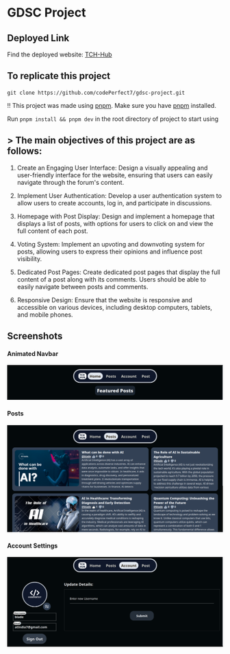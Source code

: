 
# GDSC Project
## Deployed Link
Find the deployed website: [TCH-Hub](https://tchub.vercel.app/)
## To replicate this project
```
git clone https://github.com/codePerfect7/gdsc-project.git
```
‼️ This project was made using [pnpm](https://pnpm.io/). Make sure you have [pnpm](https://pnpm.io/) installed.

Run ```pnpm install && pnpm dev``` in the root directory of project to start using

## > The main objectives of this project are as follows:

1. Create an Engaging User Interface: Design a visually appealing and user-friendly interface for the website, ensuring that users can easily navigate through the forum's content.

1. Implement User Authentication: Develop a user authentication system to allow users to create accounts, log in, and participate in discussions.

1. Homepage with Post Display: Design and implement a homepage that displays a list of posts, with options for users to click on and view the full content of each post.

1. Voting System: Implement an upvoting and downvoting system for posts, allowing users to express their opinions and influence post visibility.

1. Dedicated Post Pages: Create dedicated post pages that display the full content of a post along with its comments. Users should be able to easily navigate between posts and comments.

1. Responsive Design: Ensure that the website is responsive and accessible on various devices, including desktop computers, tablets, and mobile phones.

## Screenshots
#### Animated Navbar
![App Screenshot](https://raw.githubusercontent.com/codePerfect7/gdsc-project/dbb2adae073cc92bd7b610a9ee034c9c21dc4068/images/navbar.png)
#### Posts
![App Screenshot](https://raw.githubusercontent.com/codePerfect7/gdsc-project/main/images/posts.png)
#### Account Settings
![App Screenshot](https://raw.githubusercontent.com/codePerfect7/gdsc-project/main/images/account.png)
